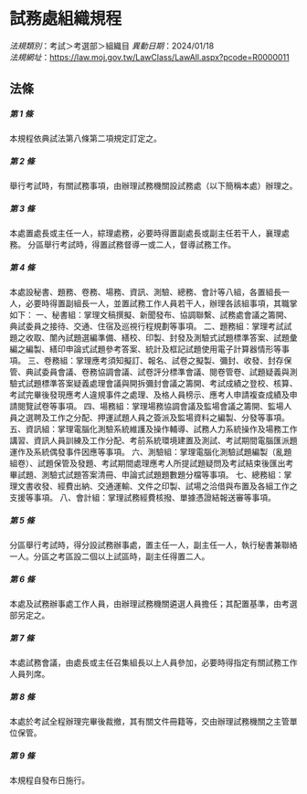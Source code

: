 # 試務處組織規程

*法規類別*：考試＞考選部＞組織目
*異動日期*：2024/01/18  
*法規網址*：https://law.moj.gov.tw/LawClass/LawAll.aspx?pcode=R0000011



## 法條
##### 第 1 條
本規程依典試法第八條第二項規定訂定之。

##### 第 2 條
舉行考試時，有關試務事項，由辦理試務機關設試務處（以下簡稱本處）辦理之。

##### 第 3 條
本處置處長或主任一人，綜理處務，必要時得置副處長或副主任若干人，襄理處務。
分區舉行考試時，得置試務督導一或二人，督導試務工作。

##### 第 4 條
本處設秘書、題務、卷務、場務、資訊、測驗、總務、會計等八組，各置組長一人，必要時得置副組長一人，並置試務工作人員若干人，辦理各該組事項，其職掌如下：
一、秘書組：掌理文稿撰擬、新聞發布、協調聯繫、試務處會議之籌開、典試委員之接待、交通、住宿及巡視行程規劃等事項。
二、題務組：掌理考試試題之收取、闈內試題選編準備、繕校、印製、封發及測驗式試題標準答案、試題彙編之編製、繕印申論式試題參考答案、統計及框記試題使用電子計算器情形等事項。
三、卷務組：掌理應考須知擬訂、報名、試卷之擬製、彌封、收發、封存保管、典試委員會議、卷務協調會議、試卷評分標準會議、閱卷管卷、試題疑義與測驗式試題標準答案疑義處理會議與開拆彌封會議之籌開、考試成績之登校、核算、考試完畢後發現應考人違規事件之處理、及格人員榜示、應考人申請複查成績及申請閱覽試卷等事項。
四、場務組：掌理場務協調會議及監場會議之籌開、監場人員之選聘及工作之分配、押運試題人員之簽派及監場資料之編製、分發等事項。
五、資訊組：掌理電腦化測驗系統維護及操作輔導、試務人力系統操作及場務工作講習、資訊人員訓練及工作分配、考前系統環境建置及測試、考試期間電腦匯派題運作及系統偶發事件因應等事項。
六、測驗組：掌理電腦化測驗試題編製（亂題組卷）、試題保管及發題、考試期間處理應考人所提試題疑問及考試結束後匯出考畢試題、測驗式試題答案清冊、申論式試題題數題分檔等事項。
七、總務組：掌理文書收發、經費出納、交通運輸、文件之印製、試場之洽借與布置及各組工作之支援等事項。
八、會計組：掌理試務經費核撥、單據憑證結報送審等事項。

##### 第 5 條
分區舉行考試時，得分設試務辦事處，置主任一人，副主任一人，執行秘書兼聯絡一人。分區之考區設二個以上試區時，副主任得置二人。

##### 第 6 條
本處及試務辦事處工作人員，由辦理試務機關遴選人員擔任；其配置基準，由考選部另定之。

##### 第 7 條
本處試務會議，由處長或主任召集組長以上人員參加，必要時得指定有關試務工作人員列席。

##### 第 8 條
本處於考試全程辦理完畢後裁撤，其有關文件冊籍等，交由辦理試務機關之主管單位保管。

##### 第 9 條
本規程自發布日施行。


